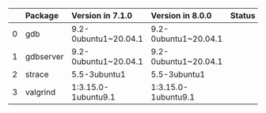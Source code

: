 <!-- markdown-link-check-disable -->

|    | Package   | Version in 7.1.0     | Version in 8.0.0     | Status   |
|---:|:----------|:---------------------|:---------------------|:---------|
|  0 | gdb       | 9.2-0ubuntu1~20.04.1 | 9.2-0ubuntu1~20.04.1 |          |
|  1 | gdbserver | 9.2-0ubuntu1~20.04.1 | 9.2-0ubuntu1~20.04.1 |          |
|  2 | strace    | 5.5-3ubuntu1         | 5.5-3ubuntu1         |          |
|  3 | valgrind  | 1:3.15.0-1ubuntu9.1  | 1:3.15.0-1ubuntu9.1  |          |